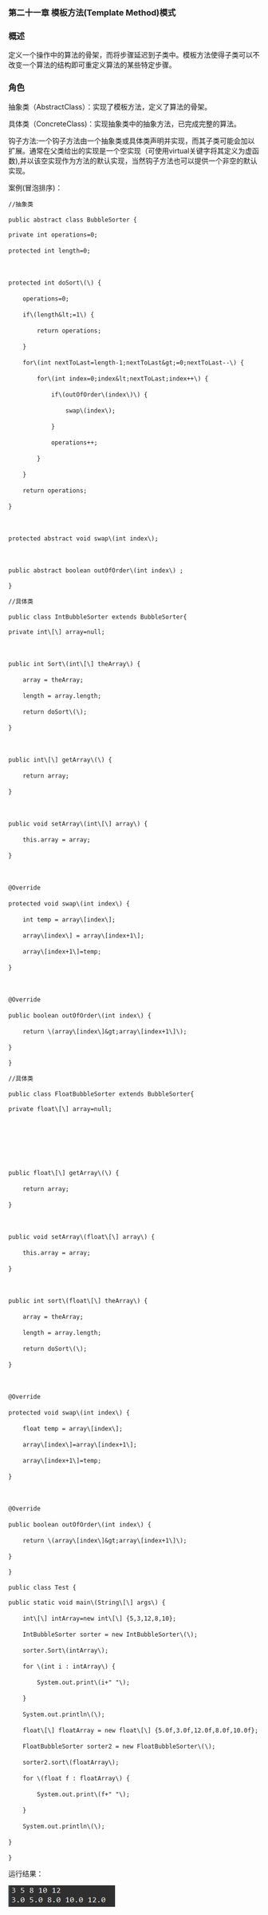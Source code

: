 ### 第二十一章 模板方法\(Template Method\)模式

### 概述

定义一个操作中的算法的骨架，而将步骤延迟到子类中。模板方法使得子类可以不改变一个算法的结构即可重定义算法的某些特定步骤。

### 角色

抽象类（AbstractClass）：实现了模板方法，定义了算法的骨架。

具体类（ConcreteClass\)：实现抽象类中的抽象方法，已完成完整的算法。

钩子方法:一个钩子方法由一个抽象类或具体类声明并实现，而其子类可能会加以扩展。通常在父类给出的实现是一个空实现（可使用virtual关键字将其定义为虚函数\),并以该空实现作为方法的默认实现，当然钩子方法也可以提供一个非空的默认实现。

案例\(冒泡排序\)：

`//抽象类`

`public abstract class BubbleSorter {`

```
private int operations=0;

protected int length=0;



protected int doSort\(\) {

    operations=0;

    if\(length&lt;=1\) {

        return operations;

    }

    for\(int nextToLast=length-1;nextToLast&gt;=0;nextToLast--\) {

        for\(int index=0;index&lt;nextToLast;index++\) {

            if\(outOfOrder\(index\)\) {

                swap\(index\);

            }

            operations++;

        }

    }

    return operations;

}



protected abstract void swap\(int index\);



public abstract boolean outOfOrder\(int index\) ;
```

`}`

`//具体类`

`public class IntBubbleSorter extends BubbleSorter{`

```
private int\[\] array=null;



public int Sort\(int\[\] theArray\) {

    array = theArray;

    length = array.length;

    return doSort\(\);

}



public int\[\] getArray\(\) {

    return array;

}



public void setArray\(int\[\] array\) {

    this.array = array;

}



@Override

protected void swap\(int index\) {

    int temp = array\[index\];

    array\[index\] = array\[index+1\];

    array\[index+1\]=temp;

}



@Override

public boolean outOfOrder\(int index\) {

    return \(array\[index\]&gt;array\[index+1\]\);

}
```

`}`

`//具体类`

`public class FloatBubbleSorter extends BubbleSorter{`

```
private float\[\] array=null;







public float\[\] getArray\(\) {

    return array;

}



public void setArray\(float\[\] array\) {

    this.array = array;

}



public int sort\(float\[\] theArray\) {

    array = theArray;

    length = array.length;

    return doSort\(\);

}



@Override

protected void swap\(int index\) {

    float temp = array\[index\];

    array\[index\]=array\[index+1\];

    array\[index+1\]=temp;

}



@Override

public boolean outOfOrder\(int index\) {

    return \(array\[index\]&gt;array\[index+1\]\);

}
```

`}`

`public class Test {`

```
public static void main\(String\[\] args\) {

    int\[\] intArray=new int\[\] {5,3,12,8,10};

    IntBubbleSorter sorter = new IntBubbleSorter\(\);

    sorter.Sort\(intArray\);

    for \(int i : intArray\) {

        System.out.print\(i+" "\);

    }

    System.out.println\(\);

    float\[\] floatArray = new float\[\] {5.0f,3.0f,12.0f,8.0f,10.0f};

    FloatBubbleSorter sorter2 = new FloatBubbleSorter\(\);

    sorter2.sort\(floatArray\);

    for \(float f : floatArray\) {

        System.out.print\(f+" "\);

    }

    System.out.println\(\);

}
```

`}`

运行结果：

![](/assets/image21_1.png)

